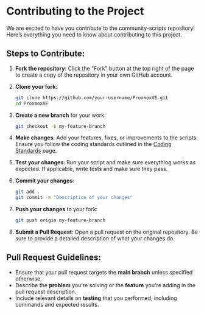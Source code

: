 # Contributing to the Project

We are excited to have you contribute to the community-scripts repository! Here’s everything you need to know about contributing to this project.

## Steps to Contribute:
1. **Fork the repository**: Click the "Fork" button at the top right of the page to create a copy of the repository in your own GitHub account.

2. **Clone your fork**:
    ```bash
    git clone https://github.com/your-username/ProxmoxVE.git
    cd ProxmoxVE
    ```

3. **Create a new branch** for your work:
    ```bash
    git checkout -b my-feature-branch
    ```

4. **Make changes**: Add your features, fixes, or improvements to the scripts. Ensure you follow the coding standards outlined in the [Coding Standards](docs/coding-standards.md) page.

5. **Test your changes**: Run your script and make sure everything works as expected. If applicable, write tests and make sure they pass.

6. **Commit your changes**:
    ```bash
    git add .
    git commit -m "Description of your changes"
    ```

7. **Push your changes** to your fork:
    ```bash
    git push origin my-feature-branch
    ```

8. **Submit a Pull Request**: Open a pull request on the original repository. Be sure to provide a detailed description of what your changes do.

## Pull Request Guidelines:
- Ensure that your pull request targets the **main branch** unless specified otherwise.
- Describe the **problem** you're solving or the **feature** you're adding in the pull request description.
- Include relevant details on **testing** that you performed, including commands and expected results.
